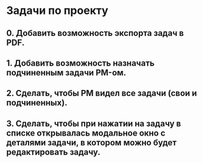 # Задачи по проекту

## 0. Добавить возможность экспорта задач в PDF.

## 1. Добавить возможность назначать подчиненным задачи PM-ом.

## 2. Сделать, чтобы PM видел все задачи (свои и подчиненных).

## 3. Сделать, чтобы при нажатии на задачу в списке открывалась модальное окно с деталями задачи, в котором можно будет редактировать задачу.
